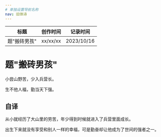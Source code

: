 ```yaml
---
# 单独设置导航名称
nav: 旧体诗
---
```


| 标题         | 创作时间 | 记录时间   |
| ------------ | -------- | ---------- |
| 题"搬砖男孩" | xx/xx/xx | 2023/10/16 |

# 题"搬砖男孩"

小尝山野苦，少入兵营长。

生不他人福，勤当天下强。

## 自译

从小就经历了大山里的劳苦，年少得到时候就进入了兵营里面成长。

出生下来就没有享受和别人一样的幸福，可是勤奋却让他成为了世间的强者之一。
